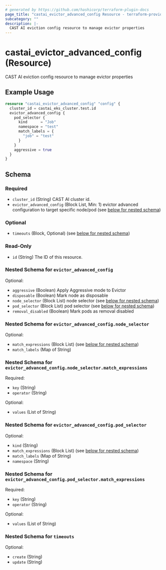 ```yaml
---
# generated by https://github.com/hashicorp/terraform-plugin-docs
page_title: "castai_evictor_advanced_config Resource - terraform-provider-castai"
subcategory: ""
description: |-
  CAST AI eviction config resource to manage evictor properties
---
```


# castai_evictor_advanced_config (Resource)

CAST AI eviction config resource to manage evictor properties

## Example Usage

```terraform
resource "castai_evictor_advanced_config" "config" {
  cluster_id = castai_eks_cluster.test.id
  evictor_advanced_config {
    pod_selector {
      kind      = "Job"
      namespace = "test"
      match_labels = {
        "job" = "test"
      }
    }
    aggressive = true
  }
}
```

<!-- schema generated by tfplugindocs -->
## Schema

### Required

- `cluster_id` (String) CAST AI cluster id.
- `evictor_advanced_config` (Block List, Min: 1) evictor advanced configuration to target specific node/pod (see [below for nested schema](#nestedblock--evictor_advanced_config))

### Optional

- `timeouts` (Block, Optional) (see [below for nested schema](#nestedblock--timeouts))

### Read-Only

- `id` (String) The ID of this resource.

<a id="nestedblock--evictor_advanced_config"></a>
### Nested Schema for `evictor_advanced_config`

Optional:

- `aggressive` (Boolean) Apply Aggressive mode to Evictor
- `disposable` (Boolean) Mark node as disposable
- `node_selector` (Block List) node selector (see [below for nested schema](#nestedblock--evictor_advanced_config--node_selector))
- `pod_selector` (Block List) pod selector (see [below for nested schema](#nestedblock--evictor_advanced_config--pod_selector))
- `removal_disabled` (Boolean) Mark pods as removal disabled

<a id="nestedblock--evictor_advanced_config--node_selector"></a>
### Nested Schema for `evictor_advanced_config.node_selector`

Optional:

- `match_expressions` (Block List) (see [below for nested schema](#nestedblock--evictor_advanced_config--node_selector--match_expressions))
- `match_labels` (Map of String)

<a id="nestedblock--evictor_advanced_config--node_selector--match_expressions"></a>
### Nested Schema for `evictor_advanced_config.node_selector.match_expressions`

Required:

- `key` (String)
- `operator` (String)

Optional:

- `values` (List of String)



<a id="nestedblock--evictor_advanced_config--pod_selector"></a>
### Nested Schema for `evictor_advanced_config.pod_selector`

Optional:

- `kind` (String)
- `match_expressions` (Block List) (see [below for nested schema](#nestedblock--evictor_advanced_config--pod_selector--match_expressions))
- `match_labels` (Map of String)
- `namespace` (String)

<a id="nestedblock--evictor_advanced_config--pod_selector--match_expressions"></a>
### Nested Schema for `evictor_advanced_config.pod_selector.match_expressions`

Required:

- `key` (String)
- `operator` (String)

Optional:

- `values` (List of String)




<a id="nestedblock--timeouts"></a>
### Nested Schema for `timeouts`

Optional:

- `create` (String)
- `update` (String)


